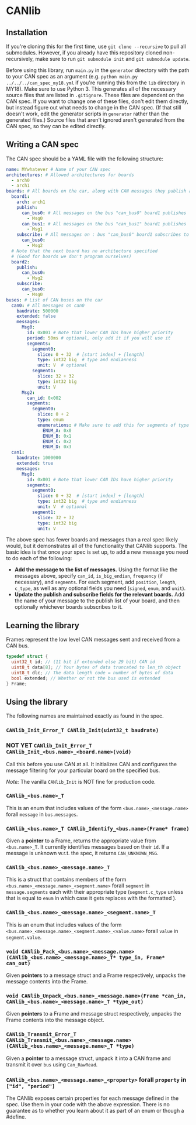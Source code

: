 # CANlib

## Installation
If you're cloning this for the first time, use `git clone --recursive` to pull all submodules. However, if you already have this repository cloned non-recursively, make sure to run `git submodule init` and `git submodule update`.

Before using this library, run `main.py` in the `generator` directory with the path to your CAN spec as an argument (e.g. `python main.py ../../../can_spec_my18.yml` if you're running this from the `lib` directory in MY18). Make sure to use Python 3. This generates all of the necessary source files that are listed in `.gitignore`. These files are dependent on the CAN spec. If you want to change one of these files, don't edit them directly, but instead figure out what needs to change in the CAN spec. (If that still doesn't work, edit the generator scripts in `generator` rather than the generated files.) Source files that aren't ignored aren't generated from the CAN spec, so they can be edited directly.

## Writing a CAN spec
The CAN spec should be a YAML file with the following structure:
```yaml
name: MYwhatever # Name of your CAN spec
architectures: # Allowed architectures for boards
  - arch0
  - arch1
boards: # All boards on the car, along with CAN messages they publish and subscribe to
  board1:
    arch: arch1
    publish:
      can_bus0: # All messages on the bus "can_bus0" board1 publishes
        - Msg0
      can_bus1: # All messages on the bus "can_bus1" board1 publishes
        - Msg1
    subscribe: # All messages on : bus "can_bus0" board1 subscribes to
      can_bus0:
        - Msg2
  # Note that the next board has no architecture specified
  # (Good for boards we don't program ourselves)
  board2:
    publish:
      can_bus0:
        - Msg2
    subscribe:
      can_bus0:
        - Msg0
buses: # List of CAN buses on the car
  can0: # All messages on can0
    baudrate: 500000
    extended: false
    messages:
      Msg0:
        id: 0x001 # Note that lower CAN IDs have higher priority
        period: 50ms # optional, only add it if you will use it
        segments:
          segment0:
            slice: 0 + 32  # [start index] + [length]
            type: int32 big  # type and endianness
            unit: V  # optional
          segment1:
            slice: 32 + 32
            type: int32 big
            unit: V
      Msg2:
        can_id: 0x002
        segments:
          segment0:
            slice: 0 + 2
            type: enum
            enumerations: # Make sure to add this for segments of type enum
              ENUM_A: 0x0
              ENUM_B: 0x1
              ENUM_C: 0x2
              ENUM_D: 0x3
  can1:
    baudrate: 1000000
    extended: true
    messages:
      Msg0:
        id: 0x001 # Note that lower CAN IDs have higher priority
        segments:
          segment0:
            slice: 0 + 32  # [start index] + [length]
            type: int32 big  # type and endianness
            unit: V  # optional
          segment1:
            slice: 32 + 32
            type: int32 big
            unit: V
```
The above spec has fewer boards and messages than a real spec likely would, but it demonstrates all of the functionality that CANlib supports. The basic idea is that once your spec is set up, to add a new message you need to do each of the following:
- **Add the message to the list of messages.** Using the format like the messages above, specify `can_id`, `is_big_endian`, `frequency` (if necessary), and `segments`. For each segment, add `position`, `length`, `c_type`, as well as any optional fields you need (`signed`, `enum`, and `unit`).
- **Update the publish and subscribe fields for the relevant boards.** Add the name of your message to the publish list of your board, and then optionally whichever boards subscribes to it.

## Learning the library
Frames represent the low level CAN messages sent and received from a CAN bus.
```c
typedef struct {
  uint32_t id; // (11 bit if extended else 29 bit) CAN id
  uint8_t data[8]; // Your bytes of data truncated to len_th object
  uint8_t dlc; // The data length code = number of bytes of data
  bool extended; // Whether or not the bus used is extended
} Frame;
```

## Using the library

The following names are maintained exactly as found in the spec.

### `CANlib_Init_Error_T CANlib_Init(uint32_t baudrate)`
### NOT YET `CANlib_Init_Error_T CANlib_Init_<bus.name>_<board.name>(void)`
Call this before you use CAN at all. It initializes CAN and configures the message filtering for your particular board on the specified bus.

*Note:* The vanilla `CANlib_Init` is NOT fine for production code.

### `CANlib_<bus.name>_T`
This is an enum that includes values of the form `<bus.name>_<message.name>` forall `message` in `bus.messages`.

### `CANlib_<bus.name>_T CANlib_Identify_<bus.name>(Frame* frame)`
Given a **pointer** to a Frame, returns the appropriate value from `<bus.name>_T`. It currently identifies
messages based on their `id`. If a message is unknown w.r.t. the spec, it returns `CAN_UNKNOWN_MSG`.

### `CANlib_<bus.name>_<message.name>_T`
This is a struct that contains members of the form `<bus.name>_<message.name>_<segment.name>` forall `segment` in `message.segments` each with their appropriate type (`segment.c_type` unless that is equal to `enum` in which case it gets replaces with the formatted ).

### `CANlib_<bus.name>_<message.name>_<segment.name>_T`
This is an enum that includes values of the form `<bus.name>_<message.name>_<segment.name>_<value.name>` forall `value` in `segment.value`.

### `void CANlib_Pack_<bus.name>_<message.name>(CANlib_<bus.name>_<message.name>_T* type_in, Frame* can_out)`
Given **pointers** to a message struct and a Frame respectively, unpacks the message contents into the Frame.

### `void CANlib_Unpack_<bus.name>_<message.name>(Frame *can_in, CANlib_<bus.name>_<message.name>_T *type_out)`
Given **pointers** to a Frame and message struct respectively, unpacks the Frame contents into the message object.

### `CANlib_Transmit_Error_T CANlib_Transmit_<bus.name>_<message.name>(CANlib_<bus.name>_<message.name>_T *type)`
Given a **pointer** to a message struct, unpack it into a CAN frame and transmit it over `bus` using `Can_RawRead`.

### `CANlib_<bus.name>_<message.name>_<property>` forall `property` in `["id", "period"]`
The CANlib exposes certain properties for each message defined in the spec. Use them in your code with the above expression. There is no guarantee as to whether you learn about it as part of an enum or though a #define.
